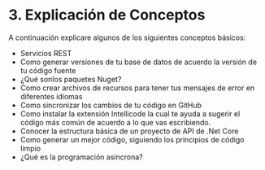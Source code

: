 # 3. Explicación de Conceptos

A continuación explicare algunos de los siguientes conceptos básicos:

* Servicios REST
* Como generar versiones de tu base de datos de acuerdo la versión de tu código fuente
* ¿Qué sonlos paquetes Nuget?
* Como crear archivos de recursos para tener tus mensajes de error en diferentes idiomas
* Como sincronizar los cambios de tu código en GitHub
* Como instalar la extensión Intellicode la cual te ayuda a sugerir el código más común de acuerdo a lo que vas escribiendo.
* Conocer la estructura básica de un proyecto de API de .Net Core
* Como generar un mejor código, siguiendo los principios de código limpio
* ¿Qué es la programación asíncrona?





